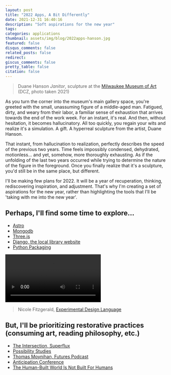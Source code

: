 ```yaml
---
layout: post
title: "2022 Apps, A Bit Differently"
date: 2021-12-31 16:40:16
description: "Soft aspirations for the new year"
tags:
categories: applications
thumbnail: assets/img/blog/2022apps-hanson.jpg
featured: false
disqus_comments: false
related_posts: false
redirect:
giscus_comments: false
pretty_table: false
citation: false
---
```


> Duane Hanson *Janitor*, sculpture at the [Milwaukee Museum of Art](https://mam.org/) (DCZ, photo taken 2021)

As you turn the corner into the museum's main gallery space, you're greeted with the small, unassuming
figure of a middle-aged man. Fatigued, dirty, and weary from their labor, a familiar sense of
exhaustion that arrives towards the end of the work week. For an instant, it's real. And then, without hesitation,
it becomes hallucinatory. All too quickly, you regain your wits and realize it's a simulation. A gift.
A hyperreal sculpture from the artist, Duane Hanson.

That instant, from hallucination to realization, perfectly describes the speed of the previous two years.
Time feels impossibly condensed, dehydrated, motionless... and yet, somehow, more thoroughly exhausting.
As if the unfolding of the last two years occurred while trying to determine the  nature of the figure
in the foreground. Once you finally realize that it's a sculpture, you'd still be in the same place, but different.

I'll be making few plans for 2022. It will be a year of recuperation, thinking, rediscovering inspiration,
and adjustment. That's why I'm creating a set of aspirations for the new year, rather than highlighting
the tools that I'll be 'taking with me into the new year'.

## Perhaps, I'll find some time to explore...
* [Astro](https://docs.astro.build/getting-started/)
* [Mongodb](https://www.mongodb.com/)
* [Three.js](https://threejs.org/)
* [Django, the local library website](https://developer.mozilla.org/en-US/docs/Learn/Server-side/Django/Tutorial_local_library_website)
* [Python Packaging](https://antonz.org/python-packaging/)

<video type="video/mp4" src="https://video.twimg.com/tweet_video/E90y027VgAAhMLa.mp4" controls="true" autoplay="true" loop="true" crossorigin="anonymous"></video>

> Nicole Fitzgerald, [Experimental Design Language](https://twitter.com/ninklefitz/status/1431356230056828930)

## But, I'll be prioritizing restorative practices (consuming art, reading philosophy, etc.)
* [The Intersection, Superflux](http://the-intersection.io/)
* [Possibility Studies](https://possibilitystudies.org/)
* [Thomas Moynihan, Futures Podcast](https://futurespodcast.net/episodes/37-thomasmoynihan)
* [Anticipation Conference](http://anticipationconference.org/)
* [The Human-Built World Is Not Built For Humans](https://theconvivialsociety.substack.com/p/the-human-built-world-is-not-built?token=eyJ1c2VyX2lkIjo0MzEwMDA1MywicG9zdF9pZCI6NDM5MzA4MjgsIl8iOiJOVFEwSCIsImlhdCI6MTY0MDM2MTk0MiwiZXhwIjoxNjQwMzY1NTQyLCJpc3MiOiJwdWItNjk4MCIsInN1YiI6InBvc3QtcmVhY3Rpb24ifQ.xnYFQq8Ss_GuHONzJwzHs9cfnQtskgYM7OLPyPiB2iE)
